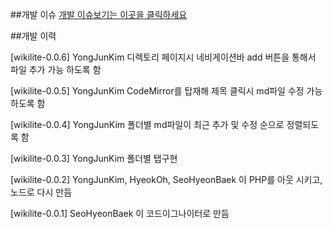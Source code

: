 ##개발 이슈
[개발 이슈보기는 이곳을 클릭하세요](https://github.com/becxer/wikilite/issues)

##개발 이력

[wikilite-0.0.6] YongJunKim 디렉토리 페이지시 네비게이션바 add 버튼을 통해서 파일 추가 가능 하도록 함
                                
[wikilite-0.0.5] YongJunKim CodeMirror를 탑재해 제목 클릭시 md파일 수정 가능 하도록 함
                                
[wikilite-0.0.4] YongJunKim 폴더별 md파일이 최근 추가 및 수정 순으로 정렬되도록 함
                                
[wikilite-0.0.3] YongJunKim 폴더별 탭구현

[wikilite-0.0.2] YongJunKim, HyeokOh, SeoHyeonBaek 이 PHP를 아웃 시키고, 노드로 다시 만듬

[wikilite-0.0.1] SeoHyeonBaek 이 코드이그나이터로 만듬


